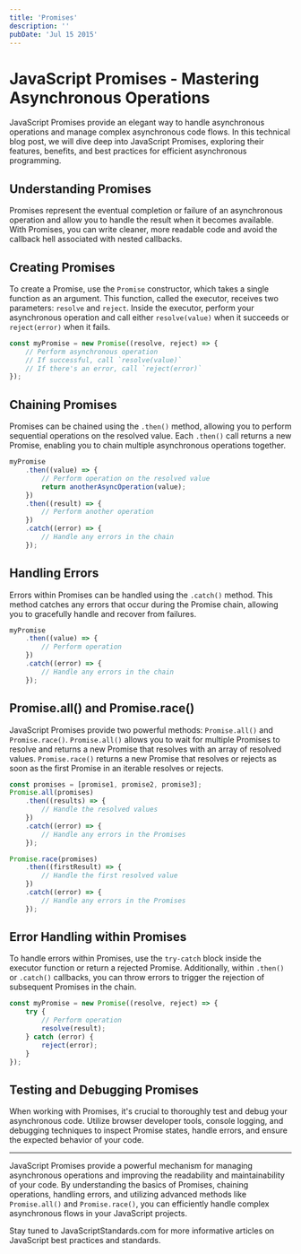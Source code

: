 ```yaml
---
title: 'Promises'
description: ''
pubDate: 'Jul 15 2015'
---
```


# JavaScript Promises - Mastering Asynchronous Operations

JavaScript Promises provide an elegant way to handle asynchronous operations and manage complex asynchronous code flows. In this technical blog post, we will dive deep into JavaScript Promises, exploring their features, benefits, and best practices for efficient asynchronous programming.

## Understanding Promises

Promises represent the eventual completion or failure of an asynchronous operation and allow you to handle the result when it becomes available. With Promises, you can write cleaner, more readable code and avoid the callback hell associated with nested callbacks.

## Creating Promises

To create a Promise, use the `Promise` constructor, which takes a single function as an argument. This function, called the executor, receives two parameters: `resolve` and `reject`. Inside the executor, perform your asynchronous operation and call either `resolve(value)` when it succeeds or `reject(error)` when it fails.

```javascript
const myPromise = new Promise((resolve, reject) => {
    // Perform asynchronous operation
    // If successful, call `resolve(value)`
    // If there's an error, call `reject(error)`
});
```

## Chaining Promises

Promises can be chained using the `.then()` method, allowing you to perform sequential operations on the resolved value. Each `.then()` call returns a new Promise, enabling you to chain multiple asynchronous operations together.

```javascript
myPromise
    .then((value) => {
        // Perform operation on the resolved value
        return anotherAsyncOperation(value);
    })
    .then((result) => {
        // Perform another operation
    })
    .catch((error) => {
        // Handle any errors in the chain
    });
```

## Handling Errors

Errors within Promises can be handled using the `.catch()` method. This method catches any errors that occur during the Promise chain, allowing you to gracefully handle and recover from failures.

```javascript
myPromise
    .then((value) => {
        // Perform operation
    })
    .catch((error) => {
        // Handle any errors in the chain
    });
```

## Promise.all() and Promise.race()

JavaScript Promises provide two powerful methods: `Promise.all()` and `Promise.race()`. `Promise.all()` allows you to wait for multiple Promises to resolve and returns a new Promise that resolves with an array of resolved values. `Promise.race()` returns a new Promise that resolves or rejects as soon as the first Promise in an iterable resolves or rejects.

```javascript
const promises = [promise1, promise2, promise3];
Promise.all(promises)
    .then((results) => {
        // Handle the resolved values
    })
    .catch((error) => {
        // Handle any errors in the Promises
    });

Promise.race(promises)
    .then((firstResult) => {
        // Handle the first resolved value
    })
    .catch((error) => {
        // Handle any errors in the Promises
    });
```

## Error Handling within Promises

To handle errors within Promises, use the `try-catch` block inside the executor function or return a rejected Promise. Additionally, within `.then()` or `.catch()` callbacks, you can throw errors to trigger the rejection of subsequent Promises in the chain.

```javascript
const myPromise = new Promise((resolve, reject) => {
    try {
        // Perform operation
        resolve(result);
    } catch (error) {
        reject(error);
    }
});
```

## Testing and Debugging Promises

When working with Promises, it's crucial to thoroughly test and debug your asynchronous code. Utilize browser developer tools, console logging, and debugging techniques to inspect Promise states, handle errors, and ensure the expected behavior of your code.

---

JavaScript Promises provide a powerful mechanism for managing asynchronous operations and improving the readability and maintainability of your code. By understanding the basics of Promises, chaining operations, handling errors, and utilizing advanced methods like `Promise.all()` and `Promise.race()`, you can efficiently handle complex asynchronous flows in your JavaScript projects.

Stay tuned to JavaScriptStandards.com for more informative articles on JavaScript best practices and standards.
